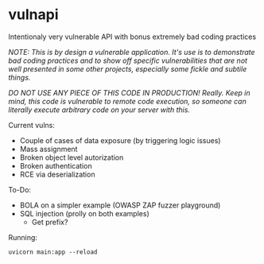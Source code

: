 # vulnapi
Intentionaly very vulnerable API with bonus extremely bad coding practices

*NOTE: This is by design a vulnerable application. It's use is to demonstrate bad coding practices and to show off specific vulnerabilities that are not well presented in some other projects, especially some fickle and subtile things.*

*DO NOT USE _ANY_ PIECE OF THIS CODE IN PRODUCTION! Really.*
*Keep in mind, this code is vulnerable to remote code execution, so someone can literally execute arbitrary code on your server with this.*


Current vulns:
* Couple of cases of data exposure (by triggering logic issues)
* Mass assignment
* Broken object level autorization
* Broken authentication
* RCE via deserialization


To-Do:
* BOLA on a simpler example (OWASP ZAP fuzzer playground)
* SQL injection (prolly on both examples)
    - Get prefix?




Running:

`uvicorn main:app --reload`


